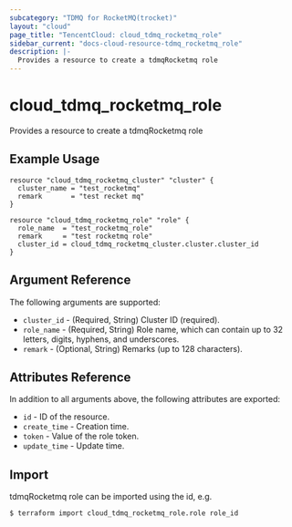 ```yaml
---
subcategory: "TDMQ for RocketMQ(trocket)"
layout: "cloud"
page_title: "TencentCloud: cloud_tdmq_rocketmq_role"
sidebar_current: "docs-cloud-resource-tdmq_rocketmq_role"
description: |-
  Provides a resource to create a tdmqRocketmq role
---
```


# cloud_tdmq_rocketmq_role

Provides a resource to create a tdmqRocketmq role

## Example Usage

```hcl
resource "cloud_tdmq_rocketmq_cluster" "cluster" {
  cluster_name = "test_rocketmq"
  remark       = "test recket mq"
}

resource "cloud_tdmq_rocketmq_role" "role" {
  role_name  = "test_rocketmq_role"
  remark     = "test rocketmq role"
  cluster_id = cloud_tdmq_rocketmq_cluster.cluster.cluster_id
}
```

## Argument Reference

The following arguments are supported:

* `cluster_id` - (Required, String) Cluster ID (required).
* `role_name` - (Required, String) Role name, which can contain up to 32 letters, digits, hyphens, and underscores.
* `remark` - (Optional, String) Remarks (up to 128 characters).

## Attributes Reference

In addition to all arguments above, the following attributes are exported:

* `id` - ID of the resource.
* `create_time` - Creation time.
* `token` - Value of the role token.
* `update_time` - Update time.


## Import

tdmqRocketmq role can be imported using the id, e.g.
```
$ terraform import cloud_tdmq_rocketmq_role.role role_id
```

